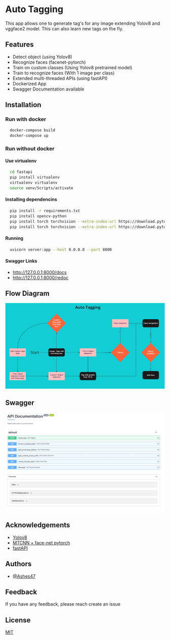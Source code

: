 # Auto Tagging

This app allows one to generate tag's for any image extending Yolov8 and vggface2 model. This can also learn new tags on the fly.

## Features

- Detect object (using Yolov8)
- Recognize faces (facenet-pytorch)
- Train on custom classes (Using Yolov8 pretrained model)
- Train to recognize faces (With 1 image per class)
- Extended multi-threaded APIs (using fastAPI)
- Dockerized App
- Swagger Documentation available

## Installation

### Run with docker

```bash
  docker-compose build
  docker-compose up
```

### Run without docker

#### Use virtualenv

```bash
  cd fastapi
  pip install virtualenv
  virtualenv virtualenv
  source venv/Scripts/activate
```

#### Installing dependencins

```bash
  pip install -r requirements.txt
  pip install opencv-python
  pip install torch torchvision --extra-index-url https://download.pytorch.org/whl/cpu     # For CPU
  pip install torch torchvision --extra-index-url https://download.pytorch.org/whl/cu117   # For GPU
```

#### Running

```bash
  uvicorn server:app --host 0.0.0.0 --port 8000
```

#### Swagger Links

- http://127.0.0.1:8000/docs
- http://127.0.0.1:8000/redoc

## Flow Diagram

![Flow Diagram](./documentation/flow.jpg)

## Swagger

![Swagger Link](./documentation/swagger.jpg)

## Acknowledgements

- [Yolov8](https://github.com/ultralytics/ultralytics)
- [MTCNN + face-net pytorch](https://github.com/timesler/facenet-pytorch)
- [fastAPI](https://fastapi.tiangolo.com/)

## Authors

- [@Ashes47](https://github.com/Ashes47)

## Feedback

If you have any feedback, please reach create an issue

## License

[MIT](https://choosealicense.com/licenses/mit/)
